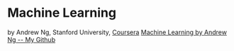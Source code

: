# Machine Learning
by Andrew Ng, Stanford University, 
[Coursera](https://www.coursera.org/learn/machine-learning/home/welcome)
[Machine Learning by Andrew Ng -- My Github](https://github.com/Jadams29/Coursera/tree/master/Machine%20Learning%20-%20Andrew%20Ng/Programming%20Exercises%20-%20MatLab)

